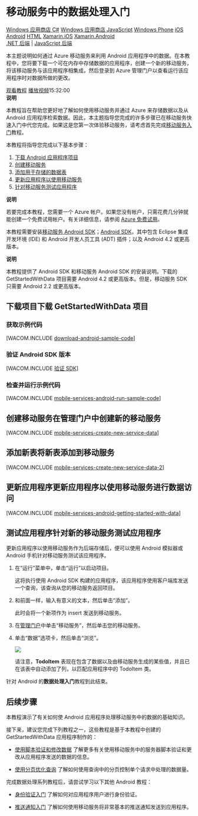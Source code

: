 <properties linkid="develop-mobile-tutorials-get-started-with-data-android" urlDisplayName="Get Started with Data - Android" pageTitle="数据处理入门 (Android) | 移动开发人员中心" metaKeywords="Azure android data, Azure mobile services data, windows droid, windows android, microsoft droid, microsoft android" description="了解如何开始使用移动服务来利用 Android 应用程序中的数据。" metaCanonical="" services="" documentationCenter="Mobile" title="移动服务中的数据处理入门" authors="ricksal,glenga" solutions="" manager="" editor="" />
<tags ms.service=""
    ms.date="02/03/2015"
    wacn.date="04/11/2015"
    />

# 移动服务中的数据处理入门

<div class="dev-center-tutorial-selector sublanding">    
<a href="/develop/mobile/tutorials/get-started-with-data-dotnet" title="Windows 应用商店 C#">Windows 应用商店 C#</a>
<a href="/develop/mobile/tutorials/get-started-with-data-js" title="Windows 应用商店 JavaScript">Windows 应用商店 JavaScript</a>
<a href="/develop/mobile/tutorials/get-started-with-data-wp8" title="Windows Phone">Windows Phone</a>
<a href="/develop/mobile/tutorials/get-started-with-data-ios" title="iOS">iOS</a>
<a href="/develop/mobile/tutorials/get-started-with-data-android" title="Android" class="current">Android</a>
<a href="/develop/mobile/tutorials/get-started-with-data-html" title="HTML">HTML</a>
<a href="/develop/mobile/tutorials/get-started-with-data-xamarin-ios" title="Xamarin.iOS">Xamarin.iOS</a>
<a href="/develop/mobile/tutorials/get-started-with-data-xamarin-android" title="Xamarin.Android">Xamarin.Android</a> 
</div>

<div class="dev-center-tutorial-subselector">
<a href="/zh-cn/documentation/articles/mobile-services-dotnet-backend-android-get-started-data/" title=".NET 后端">.NET 后端</a> |  
<a href="/develop/mobile/tutorials/get-started-with-data-android/"  title="JavaScript 后端" class="current">JavaScript 后端</a>
</div>

<div class="dev-onpage-video-clear clearfix">
<div class="dev-onpage-left-content">

<p>本主题说明如何通过 Azure 移动服务来利用 Android 应用程序中的数据。在本教程中，您将要下载一个可在内存中存储数据的应用程序，创建一个新的移动服务，将该移动服务与该应用程序相集成，然后登录到 Azure 管理门户以查看运行该应用程序时对数据所做的更改。</p>

</div>

<div class="dev-onpage-video-wrapper"><a href="http://channel9.msdn.com/Series/Windows-Azure-Mobile-Services/Android-Getting-Started-With-Data-Connecting-your-app-to-Windows-Azure-Mobile-Services" target="_blank" class="label">观看教程</a> <a style="background-image: url('/media/devcenter/mobile/videos/mobile-android-get-started-data-180x120.png') !important;" href="http://channel9.msdn.com/Series/Windows-Azure-Mobile-Services/Android-Getting-Started-With-Data-Connecting-your-app-to-Windows-Azure-Mobile-Services" target="_blank" class="dev-onpage-video"><span class="icon">播放视频</span></a><span class="time">15:32:00</span></div>

</div>

<div class="dev-callout"><b>说明</b>
<p>本教程旨在帮助您更好地了解如何使用移动服务并通过 Azure 来存储数据以及从 Android 应用程序检索数据。因此，本主题指导您完成的许多步骤已在移动服务快速入门中代您完成。如果这是您第一次体验移动服务，请考虑首先完成<a href="/develop/mobile/tutorials/get-started-android">移动服务入门</a>教程。</p>
</div>

本教程将指导您完成以下基本步骤：

1.  [下载 Android 应用程序项目][下载 Android 应用程序项目]
2.  [创建移动服务][创建移动服务]
3.  [添加用于存储的数据表][添加用于存储的数据表]
4.  [更新应用程序以使用移动服务][更新应用程序以使用移动服务]
5.  [针对移动服务测试应用程序][针对移动服务测试应用程序]

<div class="dev-callout"><strong>说明</strong> <p>若要完成本教程，您需要一个 Azure 帐户。如果您没有帐户，只需花费几分钟就能创建一个免费试用帐户。有关详细信息，请参阅 <a href="http://www.windowsazure.cn/zh-cn/pricing/1rmb-trial/?WT.mc_id=AED8DE357" target="_blank">Azure 免费试用</a>。</p></div>

本教程需要安装[移动服务 Android SDK][移动服务 Android SDK]；[Android SDK][Android SDK]，其中包含 Eclipse 集成开发环境 (IDE) 和 Android 开发人员工具 (ADT) 插件；以及 Android 4.2 或更高版本。

<div class="dev-callout"><b>说明</b>
<p>本教程提供了 Android SDK 和移动服务 Android SDK 的安装说明。下载的 GetStartedWithData 项目需要 Android 4.2 或更高版本。但是，移动服务 SDK 只需要 Android 2.2 或更高版本。</p>
</div>

## <a name="download-app"></a><span class="short-header">下载项目</span>下载 GetStartedWithData 项目

### 获取示例代码

[WACOM.INCLUDE [download-android-sample-code](../includes/download-android-sample-code.md)]

### 验证 Android SDK 版本

[WACOM.INCLUDE [验证 SDK](../includes/mobile-services-verify-android-sdk-version.md)]

### 检查并运行示例代码

[WACOM.INCLUDE [mobile-services-android-run-sample-code](../includes/mobile-services-android-run-sample-code.md)]

## <a name="create-service"></a><span class="short-header">创建移动服务</span>在管理门户中创建新的移动服务

[WACOM.INCLUDE [mobile-services-create-new-service-data](../includes/mobile-services-create-new-service-data.md)]

## <a name="add-table"></a><span class="short-header">添加新表</span>将新表添加到移动服务

[WACOM.INCLUDE [mobile-services-create-new-service-data-2](../includes/mobile-services-create-new-service-data-2.md)]

## <a name="update-app"></a><span class="short-header">更新应用程序</span>更新应用程序以使用移动服务进行数据访问

[WACOM.INCLUDE [mobile-services-android-getting-started-with-data](../includes/mobile-services-android-getting-started-with-data.md)]

## <a name="test-app"></a><span class="short-header">测试应用程序</span>针对新的移动服务测试应用程序

更新应用程序以使用移动服务作为后端存储后，便可以使用 Android 模拟器或 Android 手机针对移动服务测试该应用程序。

1.  在“运行”菜单中，单击“运行”以启动项目。

    这将执行使用 Android SDK 构建的应用程序，该应用程序使用客户端库发送一个查询，该查询从您的移动服务返回项目。

2.  和前面一样，输入有意义的文本，然后单击“添加”。

    此时会将一个新项作为 insert 发送到移动服务。

3.  在[管理门户][管理门户]中单击“移动服务”，然后单击您的移动服务。

4.  单击“数据”选项卡，然后单击“浏览”。

    ![][0]

    请注意，**TodoItem** 表现在包含了数据以及由移动服务生成的某些值，并且已在该表中自动添加了列，以匹配应用程序中的 TodoItem 类。

针对 Android 的**数据处理入门**教程到此结束。

## <a name="next-steps"> </a>后续步骤

本教程演示了有关如何使 Android 应用程序处理移动服务中的数据的基础知识。

接下来，建议您完成下列教程之一，这些教程是基于本教程中创建的 GetStartedWithData 应用程序制作的：

-   [使用脚本验证和修改数据][使用脚本验证和修改数据]
    了解更多有关使用移动服务中的服务器脚本验证和更改从应用程序发送的数据的信息。

-   [使用分页优化查询][使用分页优化查询]
    了解如何使用查询中的分页控制单个请求中处理的数据量。

完成数据处理系列教程后，请尝试学习以下其他 Android 教程：

-   [身份验证入门][身份验证入门]
    了解如何对应用程序用户进行身份验证。

-   [推送通知入门][推送通知入门]
    了解如何使用移动服务将非常基本的推送通知发送到应用程序。

<!-- Anchors. --> <!-- Images. --> <!-- URLs. -->

  [下载 Android 应用程序项目]: #download-app
  [创建移动服务]: #create-service
  [添加用于存储的数据表]: #add-table
  [更新应用程序以使用移动服务]: #update-app
  [针对移动服务测试应用程序]: #test-app
  [移动服务 Android SDK]: http://go.microsoft.com/fwlink/p/?LinkID=280126
  [Android SDK]: https://go.microsoft.com/fwLink/p/?LinkID=280125
  [管理门户]: https://manage.windowsazure.cn/
  [0]: ./media/mobile-services-android-get-started-data/mobile-todoitem-data-browse.png
  [使用脚本验证和修改数据]: /develop/mobile/tutorials/validate-modify-and-augment-data-dotnet
  [使用分页优化查询]: /develop/mobile/tutorials/add-paging-to-data-android
  [身份验证入门]: /develop/mobile/tutorials/get-started-with-users-android
  [推送通知入门]: /develop/mobile/tutorials/get-started-with-push-android
